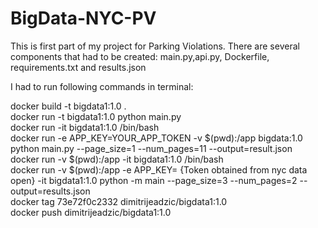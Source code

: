# BigData-NYC-PV

This is first part of my project for Parking Violations.
There are several components that had to be created:
main.py,api.py, Dockerfile, requirements.txt and results.json


I had to run following commands in terminal:

docker build -t bigdata1:1.0 . <br/>
docker run -t bigdata1:1.0 python main.py <br/>
docker run -it bigdata1:1.0 /bin/bash <br/>
docker run -e APP_KEY=YOUR_APP_TOKEN -v $(pwd):/app bigdata:1.0 python main.py --page_size=1 --num_pages=11 --output=result.json <br/>
docker run -v $(pwd):/app -it bigdata1:1.0 /bin/bash <br/>
docker run -v $(pwd):/app -e APP_KEY= {Token obtained from nyc data open} -it bigdata1:1.0 python -m main --page_size=3 --num_pages=2 --output=results.json <br/>
docker tag 73e72f0c2332 dimitrijeadzic/bigdata1:1.0 <br/>
docker push dimitrijeadzic/bigdata1:1.0  <br/>
